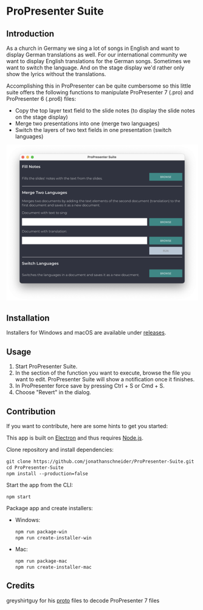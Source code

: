 # ProPresenter Suite

## Introduction

As a church in Germany we sing a lot of songs in English and want to display German translations as well. For our international community we want to display English translations for the German songs. Sometimes we want to switch the language. And on the stage display we'd rather only show the lyrics without the translations.

Accomplishing this in ProPresenter can be quite cumbersome so this little suite offers the following functions to manipulate ProPresenter 7 (.pro) and ProPresenter 6 (.pro6) files:
* Copy the top layer text field to the slide notes (to display the slide notes on the stage display)
* Merge two presentations into one (merge two languages)
* Switch the layers of two text fields in one presentation (switch languages)

![alt text](assets/images/gui.png "GUI")

## Installation

Installers for Windows and macOS are available under [releases](https://github.com/jonathanschneider/ProPresenter-Suite/releases).

## Usage

1. Start ProPresenter Suite.
1. In the section of the function you want to execute, browse the file you want to edit. ProPresenter Suite will show a notification once it finishes.
1. In ProPresenter force save by pressing Ctrl + S or Cmd + S.
1. Choose "Revert" in the dialog.

## Contribution

If you want to contribute, here are some hints to get you started:

This app is built on [Electron](https://www.electronjs.org) and thus requires [Node.js](https://nodejs.org).

Clone repository and install dependencies:

    git clone https://github.com/jonathanschneider/ProPresenter-Suite.git
    cd ProPresenter-Suite
    npm install --production=false

Start the app from the CLI:

    npm start

Package app and create installers:
* Windows:

      npm run package-win
      npm run create-installer-win

* Mac:

      npm run package-mac
      npm run create-installer-mac
      
## Credits

greyshirtguy for his [proto](https://github.com/greyshirtguy/ProPresenter7-Proto) files to decode ProPresenter 7 files
